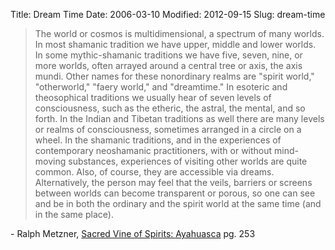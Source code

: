 Title: Dream Time
Date: 2006-03-10
Modified: 2012-09-15
Slug: dream-time

<blockquote>The world or cosmos is multidimensional, a spectrum of many worlds. In most shamanic tradition we have upper, middle and lower worlds. In some mythic-shamanic traditions we have five, seven, nine, or more worlds, often arrayed around a central tree or axis, the axis mundi. Other names for these nonordinary realms are "spirit world," "otherworld," "faery world," and "dreamtime." In esoteric and theosophical traditions we usually hear of seven levels of consciousness, such as the etheric, the astral, the mental, and so forth. In the Indian and Tibetan traditions as well there are many levels or realms of consciousness, sometimes arranged in a circle on a wheel. In the shamanic traditions, and in the experiences of contemporary neoshamanic practitioners, with or without mind-moving substances, experiences of visiting other worlds are quite common. Also, of course, they are accessible via dreams. Alternatively, the person may feel that the veils, barriers or screens between worlds can become transparent or porous, so one can see and be in both the ordinary and the spirit world at the same time (and in the same place).</blockquote>
- Ralph Metzner, <a href="http://www.pig-monkey.com/2006/03/04/sacred-vine-of-spirits-ayahuasca/" >Sacred Vine of Spirits: Ayahuasca</a> pg. 253
